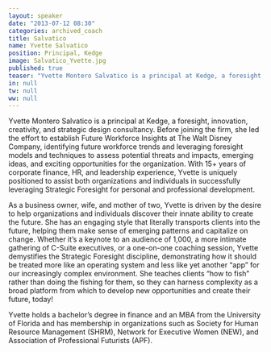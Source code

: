 ```yaml
---
layout: speaker
date: "2013-07-12 08:30"
categories: archived_coach
title: Salvatico
name: Yvette Salvatico
position: Principal, Kedge
image: Salvatico_Yvette.jpg
published: true
teaser: "Yvette Montero Salvatico is a principal at Kedge, a foresight, innovation, creativity, and strategic design consultancy."
in: null
tw: null
ww: null
---
```

Yvette Montero Salvatico is a principal at Kedge, a foresight, innovation, creativity, and strategic design consultancy. Before joining the firm, she led the effort to establish Future Workforce Insights at The Walt Disney Company, identifying future workforce trends and leveraging foresight models and techniques to assess potential threats and impacts, emerging ideas, and exciting opportunities for the organization. With 15+ years of corporate finance, HR, and leadership experience, Yvette is uniquely positioned to assist both organizations and individuals in successfully leveraging Strategic Foresight for personal and professional development.

As a business owner, wife, and mother of two, Yvette is driven by the desire to help organizations and individuals discover their innate ability to create the future. She has an engaging style that literally transports clients into the future, helping them make sense of emerging patterns and capitalize on change. Whether it’s a keynote to an audience of 1,000, a more intimate gathering of C-Suite executives, or a one-on-one coaching session, Yvette demystifies the Strategic Foresight discipline, demonstrating how it should be treated more like an operating system and less like yet another “app” for our increasingly complex environment. She teaches clients “how to fish” rather than doing the fishing for them, so they can harness complexity as a broad platform from which to develop new opportunities and create their future, today!

Yvette holds a bachelor’s degree in finance and an MBA from the University of Florida and has membership in organizations such as Society for Human Resource Management (SHRM), Network for Executive Women (NEW), and Association of Professional Futurists (APF). 